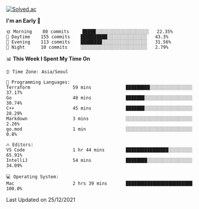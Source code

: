 [![Solved.ac](http://mazassumnida.wtf/api/v2/generate_badge?boj=kuckjwi)](https://solved.ac/kuckjwi)
<!--START_SECTION:waka-->
**I'm an Early 🐤** 

```text
🌞 Morning    80 commits     █████░░░░░░░░░░░░░░░░░░░░   22.35% 
🌆 Daytime    155 commits    ██████████░░░░░░░░░░░░░░░   43.3% 
🌃 Evening    113 commits    ████████░░░░░░░░░░░░░░░░░   31.56% 
🌙 Night      10 commits     ░░░░░░░░░░░░░░░░░░░░░░░░░   2.79%

```


📊 **This Week I Spent My Time On** 

```text
⌚︎ Time Zone: Asia/Seoul

💬 Programming Languages: 
Terraform                59 mins             █████████░░░░░░░░░░░░░░░░   37.17% 
Go                       48 mins             ███████░░░░░░░░░░░░░░░░░░   30.74% 
C++                      45 mins             ███████░░░░░░░░░░░░░░░░░░   28.29% 
Markdown                 3 mins              ░░░░░░░░░░░░░░░░░░░░░░░░░   2.26% 
go.mod                   1 min               ░░░░░░░░░░░░░░░░░░░░░░░░░   0.8%

🔥 Editors: 
VS Code                  1 hr 44 mins        ████████████████░░░░░░░░░   65.91% 
IntelliJ                 54 mins             ████████░░░░░░░░░░░░░░░░░   34.09%

💻 Operating System: 
Mac                      2 hrs 39 mins       █████████████████████████   100.0%

```


 Last Updated on 25/12/2021
<!--END_SECTION:waka-->
